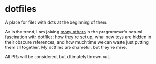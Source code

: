 # dotfiles
A place for files with dots at the beginning of them.

As is the trend, I am joining [many others](https://dotfiles.github.io/) in the programmer's natural fascination with dotfiles; how they're set up, what new toys are hidden in their obscure references, and how much time we can waste just putting them all together. My dotfiles are shameful, but they're mine.

All PRs will be considered, but ultimately thrown out.
